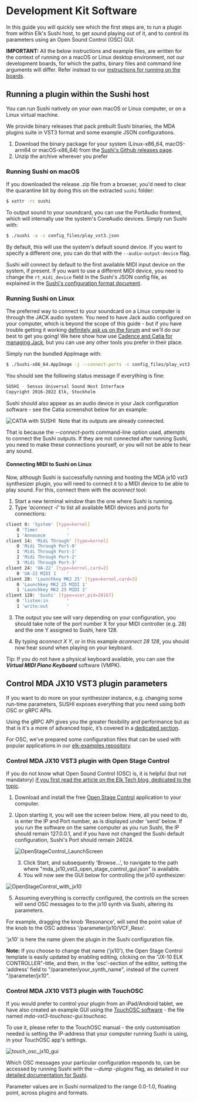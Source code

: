 # Development Kit Software
In this guide you will quickly see which the first steps are, to run a plugin from within Elk's Sushi host, to get sound playing out of it, and to control its parameters using an Open Sound Control (OSC) GUI.

**IMPORTANT:** All the below instructions and example files, are written for the context of running on a macOS or Linux desktop environment, not our development boards, for which the paths, binary files and command line arguments will differ. Refer instead to our [instructions for running on the boards](run_elk_on_boards.md).

## Running a plugin within the Sushi host

You can run Sushi natively on your own macOS or Linux computer, or on a Linux virtual machine.

We provide binary releases that pack prebuilt Sushi binaries, the MDA plugins suite in VST3 format and some example JSON configurations.

1. Download the binary package for your system (Linux-x86_64, macOS-arm64 or macOS-x86_64) from the [Sushi's Github releases page](https://github.com/elk-audio/sushi/releases/tag/1.0.0).
2. Unzip the archive wherever you prefer

### Running Sushi on macOS

If you downloaded the release .zip file from a browser, you'd need to clear the quarantine bit by doing this on the extracted `sushi` folder:
```bash
$ xattr -rc sushi
```

To output sound to your soundcard, you can use the PortAudio frontend, which will internally use the system's CoreAudio devices. Simply run Sushi with:

```bash
$ ./sushi -a -c config_files/play_vst3.json
```

By default, this will use the system's default sound device. If you want to specify a different one, you can do that with the `--audio-output-device` flag.

Sushi will connect by default to the first available MIDI input device on the system, if present. If you want to use a different MIDI device, you need to change the `rt_midi_device` field in the Sushi's JSON config file, as explained in the [Sushi's configuration format document](sushi_configuration_format.md).

### Running Sushi on Linux

The preferred way to connect to your soundcard on a Linux computer is through the JACK audio system. You need to have Jack audio configured on your computer, which is beyond the scope of this guide - but if you have trouble getting it working [definitely ask us on the forum](https://forum.elk.audio) and we'll do our best to get you going! We here show how use [Cadence and Catia for managing Jack](https://kx.studio/Repositories#Ubuntu), but you can use any other tools you prefer in their place.

Simply run the bundled AppImage with:

```bash
$ ./Sushi-x86_64.AppImage -j --connect-ports -c config_files/play_vst3.json
```

You should see the following status message if everything is fine:

```bash
SUSHI - Sensus Universal Sound Host Interface
Copyright 2016-2022 Elk, Stockholm
```

Sushi should also appear as an audio device in your Jack configuration software - see the Catia screenshot below for an example:

![CATIA with SUSHI](illustrations/CATIA_with_SUSHI.png)
​
Note that its outputs are already connected.

That is because the *--connect-ports* command-line option used, attempts to connect the Sushi outputs. If they are
 not connected after running Sushi, you need to make these connections yourself, or you will not be able to hear any sound.

#### Connecting MIDI to Sushi on Linux

Now, although Sushi is successfully running and hosting the MDA jx10 vst3 synthesizer plugin, you will need to
 connect it to a MIDI device to be able to play sound. For this, connect them with the *aconnect* tool:

1. Start a new terminal window than the one where Sushi is running.
2. Type *'aconnect -l'* to list all available MIDI devices and ports for connections:

```bash
client 0: 'System' [type=kernel]
    0 'Timer           '
    1 'Announce        '
client 14: 'Midi Through' [type=kernel]
    0 'Midi Through Port-0'
    1 'Midi Through Port-1'
    2 'Midi Through Port-2'
    3 'Midi Through Port-3'
client 24: 'UA-22' [type=kernel,card=2]
    0 'UA-22 MIDI 1    '
client 28: 'Launchkey MK2 25' [type=kernel,card=3]
    0 'Launchkey MK2 25 MIDI 1'
    1 'Launchkey MK2 25 MIDI 2'
client 128: 'Sushi' [type=user,pid=20167]
    0 'listen:in       '
    1 'write:out       '
```

3. The output you see will vary depending on your configuration, you should take note of the port number X for your MIDI controller (e.g. 28) and the one Y assigned to Sushi, here 128.

4. By typing *aconnect X Y*, or in this example *aconnect 28 128*, you should now hear sound when playing on your
 keyboard.

Tip: If you do not have a physical keyboard available, you can use the ***Virtual MIDI Piano Keyboard*** software (VMPK).

## Control MDA JX10 VST3 plugin parameters

If you want to do more on your synthesizer instance, e.g. changing some run-time parameters, SUSHI exposes everything that you need using both OSC or gRPC APIs.

Using the gRPC API gives you the greater flexibility and performance but as that is it's a more of advanced topic, it’s covered in a [dedicated section](sushi_control_grpc.md).

For OSC, we've prepared some configuration files that can be used with popular applications in our [elk-examples repository](https://github.com/elk-audio/elk-examples/tree/master/mda-jx10-vst3).

### Control MDA JX10 VST3 plugin with Open Stage Control

If you do not know what Open Sound Control (OSC) is, it is helpful (but not mandatory) [if you first read the article on the Elk Tech blog, dedicated to the topic](https://elk.audio/controlling-plug-ins-in-elk-part-i/).

1. Download and install the free [Open Stage Control](https://openstagecontrol.ammd.net/) application to your computer.

2. Upon starting it, you will see the screen below. Here, all you need to do, is enter the IP and Port number, as is displayed under 'send' below. If you run the software on the same computer as you run Sushi, the IP should remain 127.0.0.1, and if you have not changed the Sushi default configuration, Sushi's Port should remain 24024.

   ![OpenStageControl_LaunchScreen](illustrations/OpenStageControl_LaunchScreen.png)
​

   3. Click Start, and subsequently 'Browse...', to navigate to the path where "mda_jx10_vst3_open_stage_control_gui.json" is available.
   4. You will now see the GUI below for controlling the jx10 synthesizer:

![OpenStageControl_with_jx10](illustrations/OpenStageControl_with_jx10.png)
​

5. Assuming everything is correctly configured, the controls on the screen will send OSC messages to to the jx10 synth via Sushi, altering its parameters.

For example, dragging the knob 'Resonance', will send the point value of the knob to the OSC address  '/parameter/jx10/VCF_Reso'.

'jx10' is here the name given the plugin in the Sushi configuration file.

**Note:** If you choose to change that name ('jx10'), the Open Stage Control template is easily updated by enabling editing, clicking on the "JX-10 ELK CONTROLLER"-title, and then, in the 'osc'-section of the editor, setting the 'address' field to "/parameter/your_synth_name", instead of the current "/parameter/jx10".

### Control MDA JX10 VST3 plugin with TouchOSC

If you would prefer to control your plugin from an iPad/Android tablet, we have also created an example GUI using the
 [TouchOSC software](https://hexler.net/touchosc) - the file named *mda-vst3-touchosc-gui.touchosc*.

To use it, please refer to the TouchOSC manual - the only customisation needed is setting the IP-address that your computer running Sushi is using, in your TouchOSC app's settings.

![touch_osc_jx10_gui](illustrations/touch_osc_jx10_gui.png)

Which OSC messages your particular configuration responds to, can be accessed by running Sushi with the *--dump
-plugins* flag, as detailed in our [detailed documentation for Sushi](sushi_overview.md).

Parameter values are in Sushi normalized to the range 0.0-1.0, floating point, across plugins and formats.

